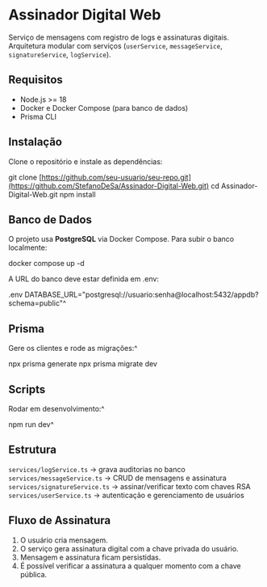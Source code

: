 # Assinador Digital Web

Serviço de mensagens com registro de logs e assinaturas digitais.
Arquitetura modular com serviços (`userService`, `messageService`, `signatureService`, `logService`).


## Requisitos

- Node.js >= 18
- Docker e Docker Compose (para banco de dados)
- Prisma CLI


## Instalação

Clone o repositório e instale as dependências:


git clone [https://github.com/seu-usuario/seu-repo.git](https://github.com/StefanoDeSa/Assinador-Digital-Web.git)
cd Assinador-Digital-Web.git
npm install



## Banco de Dados

O projeto usa **PostgreSQL** via Docker Compose.
Para subir o banco localmente:


docker compose up -d


A URL do banco deve estar definida em .env:

.env
DATABASE_URL="postgresql://usuario:senha@localhost:5432/appdb?schema=public"^

## Prisma

Gere os clientes e rode as migrações:^


npx prisma generate
npx prisma migrate dev

## Scripts

Rodar em desenvolvimento:^

npm run dev^

## Estrutura

`services/logService.ts` → grava auditorias no banco
`services/messageService.ts` → CRUD de mensagens e assinatura
`services/signatureService.ts` → assinar/verificar texto com chaves RSA
`services/userService.ts` → autenticação e gerenciamento de usuários


## Fluxo de Assinatura

1. O usuário cria mensagem.
2. O serviço gera assinatura digital com a chave privada do usuário.
3. Mensagem e assinatura ficam persistidas.
4. É possível verificar a assinatura a qualquer momento com a chave pública.
